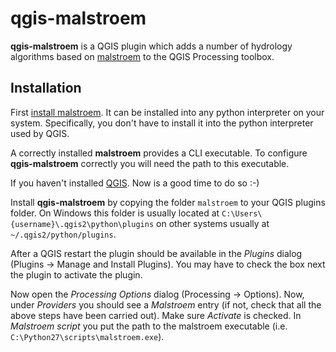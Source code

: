 qgis-malstroem
==============
**qgis-malstroem** is a QGIS plugin which adds a number of hydrology algorithms based on 
[malstroem](https://github.com/Kortforsyningen/malstroem) to the QGIS Processing toolbox.

Installation
------------
First [install malstroem](https://github.com/Kortforsyningen/malstroem/blob/master/README.md#installation). It can be 
installed into any python interpreter on your system. Specifically, you don't have to install it into the python 
interpreter used by QGIS.

A correctly installed **malstroem** provides a CLI executable. To configure **qgis-malstroem** correctly you will need 
the path to this executable.

If you haven't installed [QGIS](http://qgis.org/). Now is a good time to do so :-)

Install **qgis-malstroem** by copying the folder `malstroem` to your QGIS plugins folder. On Windows this folder is 
usually located at `C:\Users\{username}\.qgis2\python\plugins` on other systems usually at `~/.qgis2/python/plugins`.

After a QGIS restart the plugin should be available in the _Plugins_ dialog (Plugins -> Manage and Install Plugins). 
You may have to check the box next the plugin to activate the plugin.

Now open the _Processing Options_ dialog (Processing -> Options). Now, under _Providers_ you should see a _Malstroem_ 
entry (if not, check that all the above steps have been carried out). Make sure _Activate_ is checked. In 
_Malstroem script_ you put the path to the malstroem executable (i.e. `C:\Python27\scripts\malstroem.exe`).
